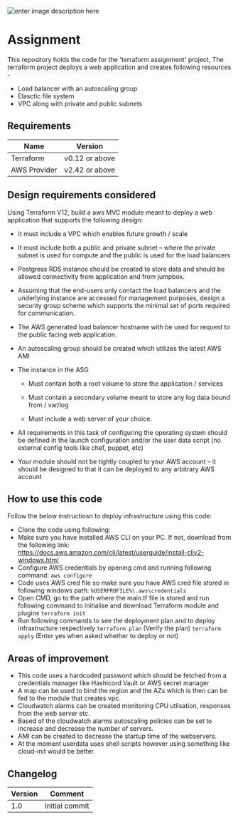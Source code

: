![enter image description here](https://www.datocms-assets.com/2885/1506457071-blog-terraform-list.svg)

# **Assignment**

This repository holds the code for the 'terraform assignment' project,
The terraform project deploys a web application and creates following resources -
- Load balancer with an autoscaling group
- Elasctic file system
- VPC along with private and public subnets


## Requirements
Name | Version
---------|-------
Terraform | v0.12 or above
AWS Provider	| v2.42 or above

## Design requirements considered

Using Terraform V12, build a aws MVC  module meant to deploy a web application that supports the following design:

- It must include a VPC which enables future growth / scale

- It must include both a public and private subnet – where the private subnet is used for compute and the public is used for the load balancers

- Postgress RDS instance should be created to store data and should be allowed connectivity from application and from jumpbox.
  
- Assuming that the end-users only contact the load balancers and the underlying instance are accessed for management purposes, design a security group scheme which supports the minimal set of ports required for communication.

- The AWS generated load balancer hostname with be used for request to the public facing web application.

- An autoscaling group should be created which utilizes the latest AWS AMI

- The instance in the ASG

	 - Must contain both a root volume to store the application / services

	- Must contain a secondary volume meant to store any log data bound from / var/log

	- Must include a web server of your choice.

- All requirements in this task of configuring the operating system should be defined in the launch configuration and/or the user data script (no external config tools like chef, puppet, etc)
- Your module should not be tightly coupled to your AWS account – it should be designed to that it can be deployed to any arbitrary AWS account



## How to use this code

Follow the below instructiosn to deploy infrastructure using this code:

- Clone the code using following:
- Make sure you have installed AWS CLI on your PC. If not, download from the following link:
    https://docs.aws.amazon.com/cli/latest/userguide/install-cliv2-windows.html
- Configure AWS credentials by opening cmd and running following command:
 `aws configure`
 - Code uses AWS cred file so make sure you have AWS cred file stored in following windows path:
  `%USERPROFILE%\.aws\credentials`
  - Open CMD, go to the path where the main.tf file is stored and run following command to initialise and download Terraform module and plugins
   `terraform init`
   - Run following commands to see the deployment plan and to deploy infrastructure respectively
    `terraform plan` (Verify the plan)
    `terraform apply` (Enter yes when asked whether to deploy or not)



## Areas of improvement
- This code uses a hardcoded password which should be fetched from a credentials manager like Hashicord Vault or AWS secret manager
- A map can be used to bind the region and the AZs which is then can be fed to the module that creates vpc.
- Cloudwatch alarms can be created monitoring CPU utlisation, responses from the web server etc.
- Based of the cloudwatch alarms autoscaling policies can be set to increase and decrease the number of servers.
- AMI can be created to decrease the startup time of the webservers.
- At the moment userdata uses shell scripts however using something like cloud-init would be better.

## Changelog
Version | Comment
---------|-------
1.0 | Initial commit

